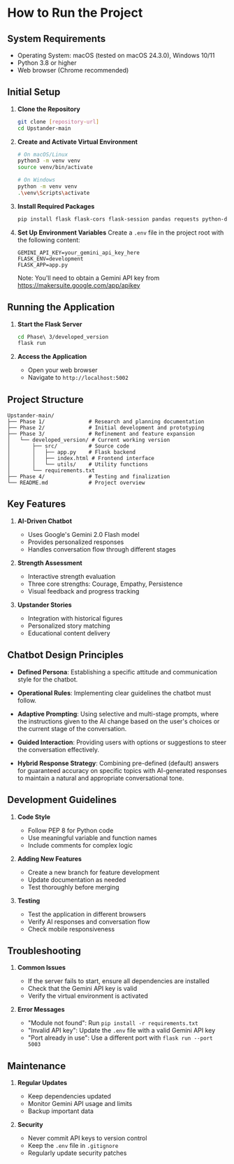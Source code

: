 # How to Run the Project

## System Requirements
- Operating System: macOS (tested on macOS 24.3.0), Windows 10/11
- Python 3.8 or higher
- Web browser (Chrome recommended)

## Initial Setup

1. **Clone the Repository**
   ```bash
   git clone [repository-url]
   cd Upstander-main
   ```

2. **Create and Activate Virtual Environment**
   ```bash
   # On macOS/Linux
   python3 -m venv venv
   source venv/bin/activate

   # On Windows
   python -m venv venv
   .\venv\Scripts\activate
   ```

3. **Install Required Packages**
   ```bash
   pip install flask flask-cors flask-session pandas requests python-dotenv google-generativeai
   ```

4. **Set Up Environment Variables**
   Create a `.env` file in the project root with the following content:
   ```
   GEMINI_API_KEY=your_gemini_api_key_here
   FLASK_ENV=development
   FLASK_APP=app.py
   ```

   Note: You'll need to obtain a Gemini API key from https://makersuite.google.com/app/apikey

## Running the Application

1. **Start the Flask Server**
   ```bash
   cd Phase\ 3/developed_version
   flask run
   ```

2. **Access the Application**
   - Open your web browser
   - Navigate to `http://localhost:5002`

## Project Structure

```
Upstander-main/
├── Phase 1/              # Research and planning documentation
├── Phase 2/              # Initial development and prototyping
├── Phase 3/              # Refinement and feature expansion
│   └── developed_version/ # Current working version
│       ├── src/          # Source code
│       │   ├── app.py    # Flask backend
│       │   ├── index.html # Frontend interface
│       │   └── utils/    # Utility functions
│       └── requirements.txt
├── Phase 4/              # Testing and finalization
└── README.md             # Project overview
```

## Key Features

1. **AI-Driven Chatbot**
   - Uses Google's Gemini 2.0 Flash model
   - Provides personalized responses
   - Handles conversation flow through different stages

2. **Strength Assessment**
   - Interactive strength evaluation
   - Three core strengths: Courage, Empathy, Persistence
   - Visual feedback and progress tracking

3. **Upstander Stories**
   - Integration with historical figures
   - Personalized story matching
   - Educational content delivery

## Chatbot Design Principles

- **Defined Persona**: Establishing a specific attitude and communication style for the chatbot.

- **Operational Rules**: Implementing clear guidelines the chatbot must follow.

- **Adaptive Prompting**: Using selective and multi-stage prompts, where the instructions given to the AI change based on the user's choices or the current stage of the conversation.

- **Guided Interaction**: Providing users with options or suggestions to steer the conversation effectively.

- **Hybrid Response Strategy**: Combining pre-defined (default) answers for guaranteed accuracy on specific topics with AI-generated responses to maintain a natural and appropriate conversational tone.

## Development Guidelines

1. **Code Style**
   - Follow PEP 8 for Python code
   - Use meaningful variable and function names
   - Include comments for complex logic

2. **Adding New Features**
   - Create a new branch for feature development
   - Update documentation as needed
   - Test thoroughly before merging

3. **Testing**
   - Test the application in different browsers
   - Verify AI responses and conversation flow
   - Check mobile responsiveness

## Troubleshooting

1. **Common Issues**
   - If the server fails to start, ensure all dependencies are installed
   - Check that the Gemini API key is valid
   - Verify the virtual environment is activated

2. **Error Messages**
   - "Module not found": Run `pip install -r requirements.txt`
   - "Invalid API key": Update the `.env` file with a valid Gemini API key
   - "Port already in use": Use a different port with `flask run --port 5003`

## Maintenance

1. **Regular Updates**
   - Keep dependencies updated
   - Monitor Gemini API usage and limits
   - Backup important data

2. **Security**
   - Never commit API keys to version control
   - Keep the `.env` file in `.gitignore`
   - Regularly update security patches


